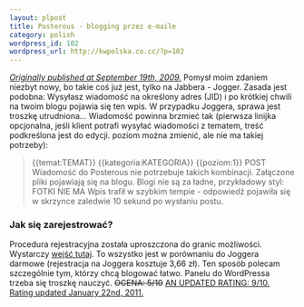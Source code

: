 ```yaml
--- 
layout: plpost
title: Posterous - blogging przez e-maile
category: polish
wordpress_id: 102
wordpress_url: http://kwpolska.co.cc/?p=102
---
```

<ins>_Originally published at September 19th, 2009._</ins>
Pomysł moim zdaniem niezbyt nowy, bo takie coś już jest, tylko na Jabbera - Jogger. Zasada jest podobna: Wysyłasz wiadomość na określony adres (JID) i po krótkiej chwili na twoim blogu pojawia się ten wpis. W przypadku Joggera, sprawa jest troszkę utrudniona... Wiadomość powinna brzmieć tak (pierwsza linijka opcjonalna, jeśli klient potrafi wysyłać wiadomości z tematem, treść podkreślona jest do edycji. poziom można zmienić, ale nie ma takiej potrzeby):
> {{temat:TEMAT}}
> {{kategoria:KATEGORIA}}
> {{poziom:1}}
> POST
Wiadomość do Posterous nie potrzebuje takich kombinacji. Załączone pliki pojawiają się na blogu. Blogi nie są za ładne, przykładowy styl:
FOTKI NIE MA
Wpis trafił w szybkim tempie - odpowiedź pojawiła się w skrzynce zaledwie 10 sekund po wysłaniu postu.
</p>

### Jak się zarejestrować?

Procedura rejestracyjna została uproszczona do granic możliwości. Wystarczy [wejść tutaj](https://posterous.com/register). To wszystko jest w porównaniu do Joggera darmowe (rejestracja na Joggera kosztuje 3,66 zł). Ten sposób polecam szczególnie tym, którzy chcą blogować łatwo. Panelu do WordPressa trzeba się troszkę nauczyć.
<del>OCENA: 5/10</del>
<ins>AN UPDATED RATING: 9/10. Rating updated January 22nd, 2011.</ins>
